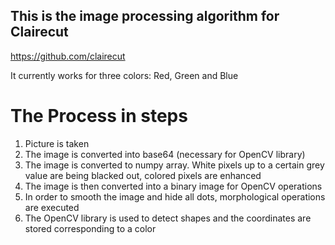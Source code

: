 ## This is the image processing algorithm for Clairecut

https://github.com/clairecut

It currently works for three colors: Red, Green and Blue

# The Process in steps

1. Picture is taken
2. The image is converted into base64 (necessary for OpenCV library)
3. The image is converted to numpy array. White pixels up to a certain grey value are being blacked out, colored pixels are enhanced
4. The image is then converted into a binary image for OpenCV operations
5. In order to smooth the image and hide all dots, morphological operations are executed
6. The OpenCV library is used to detect shapes and the coordinates are stored corresponding to a color


